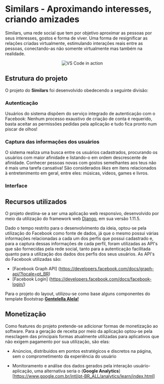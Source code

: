 # Similars - Aproximando interesses, criando amizades

Similars, uma rede social que tem por objetivo aproximar as pessoas por seus interesses, gostos e forma de viver. Uma forma de resignificar as relações criadas virtualmente, estimulando interações reais entre as pessoas, conectando-as não somente virtualmente mas também na realidade.

<p align="center">
  <img alt="VS Code in action" src="https://cloud.githubusercontent.com/assets/11839736/16642200/6624dde0-43bd-11e6-8595-c81885ba0dc2.png">
</p>

## Estrutura do projeto
O projeto do **Similars** foi desenvolvido obedecendo a seguinte divisão:
### Autenticação
Usuários do sistema dispõem do serviço integrado de autenticação com o Facebook: Nenhum processo exaustivo de criação de conta é requerido, basta aceitar as permissões pedidas pela aplicação e tudo fica pronto num piscar de olhos!
### Captura das informações dos usuários
O sistema realiza uma busca entre os usuários cadastrados, procurando os usuários com maior afinidade e listando-o em ordem descrescente de afinidade. Conhecer pessoas novas com gostos semelhantes aos teus não é mais uma tarefa cansativa! São considerados _likes_ em itens relacionados à entretenimento em geral, entre eles: músicas, vídeos, games e livros.
### Interface

## Recursos utilizados

O projeto destina-se a ser uma aplicação web responsivo, desenvolvido por meio da utilização do framework web [Django](https://www.djangoproject.com/), em sua versão 1.11.5.

Dado o tempo restrito para o desenvolvimento da ideia, optou-se pela utilização do Facebook como fonte de dados, já que o mesmo possui várias informações relacionadas a cada um dos perfis que possui cadastrado e, para a captura dessas informações de cada perfil, foram utilizadas as API's que são fornecidas pela rede social, tanto para a autenticação facilitada quanto para a utilização dos dados dos perfis dos seus usuários. As API's do Facebook utilizadas são:

* [Facebook Graph API]
(https://developers.facebook.com/docs/graph-api/?locale=pt_BR)
* [Facebook Login]
(https://developers.facebook.com/docs/facebook-login/)

Para o projeto do layout, utilizou-se como base alguns componentes do template Bootstrap [**Gentelella Alela!**](https://colorlib.com/polygon/gentelella/)


## Monetização

Como features do projeto pretende-se adicionar formas de monetização ao software. Para a geração de receita por meio da aplicação optou-se pela mesclagem das principais formas atualmente utilizadas para aplicativos que não exigem pagamento por sua utilização, são elas:

* Anúncios, distribuidos em pontos estratégicos e discretos na página, sem o comprometimento da experiência do usuário

* Monitoramento e análise dos dados gerados pela interação usuário-aplicação, uma alternativa seria o (**Google Analytics**)[https://www.google.com.br/intl/pt-BR_ALL/analytics/learn/index.html]  

